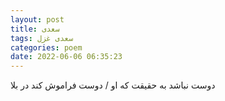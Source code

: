 ```yaml
---
layout: post
title: سعدی
tags: سعدی غزل
categories: poem
date: 2022-06-06 06:35:23
---
```


دوست نباشد به حقیقت که او / دوست فراموش کند در بلا
